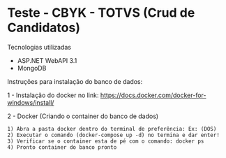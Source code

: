# Teste - CBYK - TOTVS (Crud de Candidatos)

Tecnologias utilizadas

* ASP.NET WebAPI 3.1
* MongoDB

Instruções para instalação do banco de dados:

1 - Instalação do docker no link: https://docs.docker.com/docker-for-windows/install/

2 - Docker (Criando o container do banco de dados)

    1) Abra a pasta docker dentro do terminal de preferência: Ex: (DOS) 
    2) Executar o comando (docker-compose up -d) no termina e dar enter!
    3) Verificar se o container esta de pé com o comando: docker ps
    4) Pronto container do banco pronto
